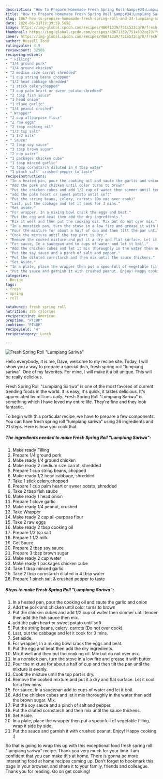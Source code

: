 ```yaml
---
description: "How to Prepare Homemade Fresh Spring Roll &amp;#34;Lumpiang Sariwa&amp;#34;"
title: "How to Prepare Homemade Fresh Spring Roll &amp;#34;Lumpiang Sariwa&amp;#34;"
slug: 1067-how-to-prepare-homemade-fresh-spring-roll-and-34-lumpiang-sariwa-and-34
date: 2020-08-31T19:39:59.569Z
image: https://img-global.cpcdn.com/recipes/48671339/751x532cq70/fresh-spring-roll-lumpiang-sariwa-recipe-main-photo.jpg
thumbnail: https://img-global.cpcdn.com/recipes/48671339/751x532cq70/fresh-spring-roll-lumpiang-sariwa-recipe-main-photo.jpg
cover: https://img-global.cpcdn.com/recipes/48671339/751x532cq70/fresh-spring-roll-lumpiang-sariwa-recipe-main-photo.jpg
author: Russell Todd
ratingvalue: 4.9
reviewcount: 32506
recipeingredient:
- " Filling"
- "1/4 ground pork"
- "1/4 ground chicken"
- "2 medium size carrot shredded"
- "1 cup string beans chopped"
- "1/2 head cabbage shredded"
- "1 stick celerychopped"
- "1 cup palm heart or sweer potato shredded"
- "2 tbsp fish sauce"
- "1 head onion"
- "1 clove garlic"
- "1/4 peanut crushed"
- " Wrapper"
- "2 cup allpurpose flour"
- "2 raw eggs"
- "2 tbsp cooking oil"
- "1/2 tsp salt"
- "1 1/2 milk"
- " Sauce"
- "2 tbsp soy sauce"
- "3 tbsp brown sugar"
- "2 cup water"
- "1 packages chicken cube"
- "1 tbsp minced garlic"
- "2 tbsp cornstarch diluted in 4 tbsp water"
- "1 pinch salt  crushed pepper to taste"
recipeinstructions:
- "In a heated pan, pour the cooking oil and saute the garlic and onion"
- "Add the pork and chicken until color turns to brown"
- "Put the chicken cubes and add 1/2 cup of water then simmer until tender then add the fish sauce then mix."
- "add the palm heart or sweet potato until soft"
- "Put the string beans, celery, carrots (Do not over cook)"
- "Last, put the cabbage and let it cook for 3 mins."
- "Set aside."
- "For wrapper, In a mixing bowl crack the eggs and beat."
- "Put the egg and beat then add the dry ingredients."
- "Mix it well and then put the cooking oil. Mix but do not over mix."
- "In a nonstick pan, turn the stove in a low fire and grease it with butter."
- "Pour the mixture for about a half of cup and then tilt the pan until the mixture is evenly."
- "Cook the mixture until the top part is dry."
- "Remove the cooked mixture and put it a dry and flat surface. Let it cool for a few mins."
- "For sauce, In a saucepan add to cups of water and let it boil."
- "Add the chicken cubes and let it mix thoroughly in the water then add the brown sugar. Mix."
- "Put the soy sauce and a pinch of salt and pepper."
- "Put the diluted cornstarch and then mix until the sauce thickens."
- "Set Aside."
- "In a plate, place the wrapper then put a spoonfull of vegetable filling, wrap it side by side."
- "Put the sauce and garnish it with crushed peanut. Enjoy! Happy cooking :)"
categories:
- Recipe
tags:
- fresh
- spring
- roll

katakunci: fresh spring roll 
nutrition: 205 calories
recipecuisine: American
preptime: "PT18M"
cooktime: "PT48M"
recipeyield: "4"
recipecategory: Lunch

---
```



![Fresh Spring Roll &#34;Lumpiang Sariwa&#34;](https://img-global.cpcdn.com/recipes/48671339/751x532cq70/fresh-spring-roll-lumpiang-sariwa-recipe-main-photo.jpg)

Hello everybody, it is me, Dave, welcome to my recipe site. Today, I will show you a way to prepare a special dish, fresh spring roll &#34;lumpiang sariwa&#34;. One of my favorites. For mine, I will make it a bit unique. This will be really delicious.



Fresh Spring Roll &#34;Lumpiang Sariwa&#34; is one of the most favored of current trending foods in the world. It is easy, it's quick, it tastes delicious. It's appreciated by millions daily. Fresh Spring Roll &#34;Lumpiang Sariwa&#34; is something which I have loved my entire life. They're fine and they look fantastic.


To begin with this particular recipe, we have to prepare a few components. You can have fresh spring roll &#34;lumpiang sariwa&#34; using 26 ingredients and 21 steps. Here is how you cook that.

<!--inarticleads1-->

##### The ingredients needed to make Fresh Spring Roll &#34;Lumpiang Sariwa&#34;:

1. Make ready  Filling
1. Prepare 1/4 ground pork
1. Make ready 1/4 ground chicken
1. Make ready 2 medium size carrot, shredded
1. Prepare 1 cup string beans, chopped
1. Make ready 1/2 head cabbage, shredded
1. Take 1 stick celery,chopped
1. Prepare 1 cup palm heart or sweer potato, shredded
1. Take 2 tbsp fish sauce
1. Make ready 1 head onion
1. Prepare 1 clove garlic
1. Make ready 1/4 peanut, crushed
1. Take  Wrapper
1. Make ready 2 cup all-purpose flour
1. Take 2 raw eggs
1. Make ready 2 tbsp cooking oil
1. Prepare 1/2 tsp salt
1. Prepare 1 1/2 milk
1. Get  Sauce
1. Prepare 2 tbsp soy sauce
1. Prepare 3 tbsp brown sugar
1. Make ready 2 cup water
1. Make ready 1 packages chicken cube
1. Take 1 tbsp minced garlic
1. Take 2 tbsp cornstarch diluted in 4 tbsp water
1. Prepare 1 pinch salt &amp; crushed pepper to taste




<!--inarticleads2-->

##### Steps to make Fresh Spring Roll &#34;Lumpiang Sariwa&#34;:

1. In a heated pan, pour the cooking oil and saute the garlic and onion
1. Add the pork and chicken until color turns to brown
1. Put the chicken cubes and add 1/2 cup of water then simmer until tender then add the fish sauce then mix.
1. add the palm heart or sweet potato until soft
1. Put the string beans, celery, carrots (Do not over cook)
1. Last, put the cabbage and let it cook for 3 mins.
1. Set aside.
1. For wrapper, In a mixing bowl crack the eggs and beat.
1. Put the egg and beat then add the dry ingredients.
1. Mix it well and then put the cooking oil. Mix but do not over mix.
1. In a nonstick pan, turn the stove in a low fire and grease it with butter.
1. Pour the mixture for about a half of cup and then tilt the pan until the mixture is evenly.
1. Cook the mixture until the top part is dry.
1. Remove the cooked mixture and put it a dry and flat surface. Let it cool for a few mins.
1. For sauce, In a saucepan add to cups of water and let it boil.
1. Add the chicken cubes and let it mix thoroughly in the water then add the brown sugar. Mix.
1. Put the soy sauce and a pinch of salt and pepper.
1. Put the diluted cornstarch and then mix until the sauce thickens.
1. Set Aside.
1. In a plate, place the wrapper then put a spoonfull of vegetable filling, wrap it side by side.
1. Put the sauce and garnish it with crushed peanut. Enjoy! Happy cooking :)




So that is going to wrap this up with this exceptional food fresh spring roll &#34;lumpiang sariwa&#34; recipe. Thank you very much for your time. I am confident that you can make this at home. There is gonna be more interesting food at home recipes coming up. Don't forget to bookmark this page in your browser, and share it to your family, friends and colleague. Thank you for reading. Go on get cooking!
